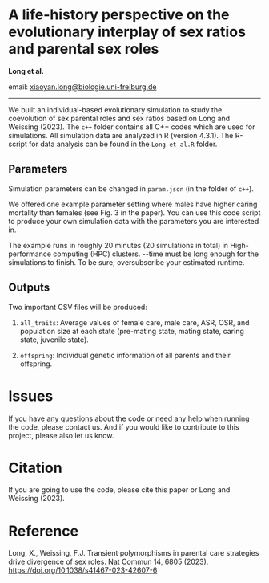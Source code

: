 # A life-history perspective on the evolutionary interplay of sex ratios and parental sex roles

**Long et al.**

email: xiaoyan.long@biologie.uni-freiburg.de

---


We built an individual-based evolutionary simulation to study the coevolution of sex parental roles and sex ratios based on Long and Weissing (2023). The `c++` folder contains all C++ codes which are used for simulations. All simulation data are analyzed in R (version 4.3.1). The R-script for data analysis can be found in the `Long et al.R` folder. 


## Parameters

Simulation parameters can be changed in `param.json` (in the folder of `c++`).

We offered one example parameter setting where males have higher caring mortality than females (see Fig. 3 in the paper). You can use this code script to produce your own simulation data with the parameters you are interested in.


The example runs in roughly 20 minutes (20 simulations in total) in High-performance computing (HPC) clusters. --time must be long enough for the simulations to finish. To be sure, oversubscribe your estimated runtime.

## Outputs

Two important CSV files will be produced: 

1. `all_traits`: Average values of female care, male care, ASR, OSR, and population size at each state (pre-mating state, mating state, caring state, juvenile state).

2. `offspring`:  Individual genetic information of all parents and their offspring.


# Issues

If you have any questions about the code or need any help when running the code, please contact us. And if you would like to contribute to this project, please also let us know.

# Citation

If you are going to use the code, please cite this paper or Long and Weissing (2023).

# Reference

Long, X., Weissing, F.J. Transient polymorphisms in parental care strategies drive divergence of sex roles. Nat Commun 14, 6805 (2023). https://doi.org/10.1038/s41467-023-42607-6
